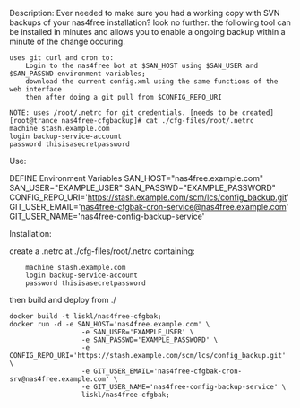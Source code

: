 Description:
	Ever needed to make sure you had a working copy with SVN backups of your nas4free installation? look no further.
	the following tool can be installed in minutes and allows you to enable a ongoing backup within a minute of the
	change occuring.
	
	uses git curl and cron to:
		Login to the nas4free bot at $SAN_HOST using $SAN_USER and $SAN_PASSWD environment variables;
		download the current config.xml using the same functions of the web interface
		then after doing a git pull from $CONFIG_REPO_URI

	NOTE: uses /root/.netrc for git credentials. [needs to be created]
	[root@trance nas4free-cfgbackup]# cat ./cfg-files/root/.netrc
	machine stash.example.com
	login backup-service-account
	password thisisasecretpassword

Use:

DEFINE Environment Variables
	SAN_HOST="nas4free.example.com"
	SAN_USER="EXAMPLE_USER"
	SAN_PASSWD="EXAMPLE_PASSWORD"
	CONFIG_REPO_URI='https://stash.example.com/scm/lcs/config_backup.git'
	GIT_USER_EMAIL='nas4free-cfgbak-cron-service@nas4free.example.com'
	GIT_USER_NAME='nas4free-config-backup-service'

Installation:

create a .netrc at ./cfg-files/root/.netrc containing:

        machine stash.example.com
        login backup-service-account
        password thisisasecretpassword

then build and deploy from ./
	
	docker build -t liskl/nas4free-cfgbak;
	docker run -d -e SAN_HOST='nas4free.example.com' \
                      -e SAN_USER='EXAMPLE_USER' \
                      -e SAN_PASSWD='EXAMPLE_PASSWORD' \
                      -e CONFIG_REPO_URI='https://stash.example.com/scm/lcs/config_backup.git' \
                      -e GIT_USER_EMAIL='nas4free-cfgbak-cron-srv@nas4free.example.com' \
                      -e GIT_USER_NAME='nas4free-config-backup-service' \
                      liskl/nas4free-cfgbak;
